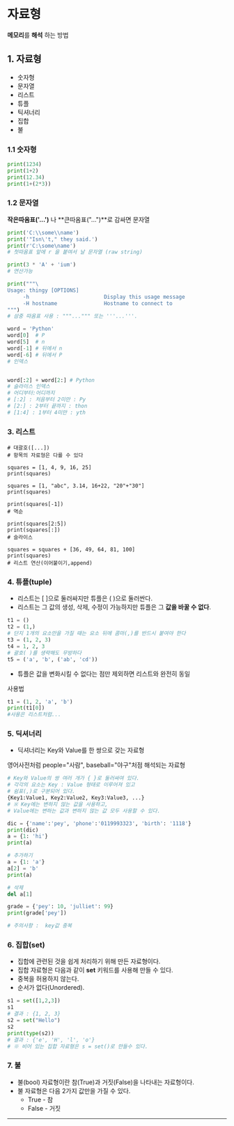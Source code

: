 # 자료형

**메모리**를 **해석** 하는 방법

## 1. 자료형

* 숫자형
* 문자열
* 리스트
* 튜플
* 틱셔너리
* 집합
* 불

### 1.1 숫자형
```py
print(1234)
print(1+2)
print(12.34)
print(1+(2*3))
```

### 1.2 문자열

**작은따옴표('...')** 나 **큰따옴표("...")**로 감싸면 문자열

```py
print('C:\\some\\name')
print('"Isn\'t," they said.')
print(r'C:\some\name')
# 첫따옴표 앞에 r 을 붙여서 날 문자열 (raw string) 

print(3 * 'A' + 'ium')
# 연산가능

print("""\
Usage: thingy [OPTIONS]
     -h                        Display this usage message
     -H hostname               Hostname to connect to
""")
# 삼중 따옴표 사용 : """...""" 또는 '''...'''.  

word = 'Python'
word[0]  # P
word[5]  # n
word[-1] # 뒤에서 n
word[-6] # 뒤에서 P
# 인덱스


word[:2] + word[2:] # Python
# 슬라이스 인덱스
# 어디부터:어디까지
# [:2] : 처음부터 2미만 : Py
# [2:] : 2부터 끝까지 : thon
# [1:4] : 1부터 4미만 : yth

```

### 3. 리스트

```
# 대괄호([...])
# 항목의 자료형은 다를 수 있다

squares = [1, 4, 9, 16, 25]
print(squares)

squares = [1, "abc", 3.14, 16+22, "20"+"30"]
print(squares)

print(squares[-1])
# 역순

print(squares[2:5])
print(squares[:])
# 슬라이스

squares = squares + [36, 49, 64, 81, 100]
print(squares)
# 리스트 연산(이어붙이기,append)
```

### 4. 튜플(tuple)
* 리스트는 [ ]으로 둘러싸지만 튜플은 ( )으로 둘러싼다.
* 리스트는 그 값의 생성, 삭제, 수정이 가능하지만 튜플은 그 **값을 바꿀 수 없다**.

```py
t1 = ()
t2 = (1,)
# 단지 1개의 요소만을 가질 때는 요소 뒤에 콤마(,)를 반드시 붙여야 한다
t3 = (1, 2, 3)
t4 = 1, 2, 3
# 괄호( )를 생략해도 무방하다
t5 = ('a', 'b', ('ab', 'cd'))
```
* 튜플은 값을 변화시킬 수 없다는 점만 제외하면 리스트와 완전히 동일

사용법
```py
t1 = (1, 2, 'a', 'b')
print(t1[0])
#사용은 리스트처럼...
```

### 5. 딕셔너리

* 딕셔너리는 Key와 Value를 한 쌍으로 갖는 자료형

영어사전처럼 people="사람", baseball="야구"처점 해석되는 자료형
```py
# Key와 Value의 쌍 여러 개가 { }로 둘러싸여 있다. 
# 각각의 요소는 Key : Value 형태로 이루어져 있고 
# 쉼표(,)로 구분되어 있다.
{Key1:Value1, Key2:Value2, Key3:Value3, ...}
# ※ Key에는 변하지 않는 값을 사용하고, 
# Value에는 변하는 값과 변하지 않는 값 모두 사용할 수 있다.

dic = {'name':'pey', 'phone':'0119993323', 'birth': '1118'}
print(dic)
a = {1: 'hi'}
print(a)

# 추가하기
a = {1: 'a'}
a[2] = 'b'
print(a)

# 삭제
del a[1]

grade = {'pey': 10, 'julliet': 99}
print(grade['pey'])

# 주의사항 :  key값 중복
```

### 6. 집합(set)

* 집합에 관련된 것을 쉽게 처리하기 위해 만든 자료형이다.
* 집합 자료형은 다음과 같이 **set** 키워드를 사용해 만들 수 
있다.
* 중복을 허용하지 않는다.
* 순서가 없다(Unordered).

```py
s1 = set([1,2,3])
s1
# 결과 : {1, 2, 3}
s2 = set("Hello")
s2
print(type(s2))
# 결과 : {'e', 'H', 'l', 'o'}
# ※ 비어 있는 집합 자료형은 s = set()로 만들수 있다.
```

### 7. 불
* 불(bool) 자료형이란 참(True)과 거짓(False)을 나타내는 자료형이다. 
* 불 자료형은 다음 2가지 값만을 가질 수 있다.
  * True - 참
  * False - 거짓

--------------------
